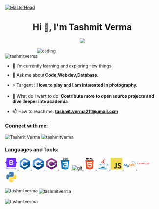 [![MasterHead](https://1.bp.blogspot.com/-7A4WynwLsMw/XbBpCXG8fHI/AAAAAAAAMt4/uOa1bpLskYgrwGbllhSu2SDj_Mig8SXJQCLcBGAsYHQ/s1600/2000_600px.gif)](https://rishavchanda.io)
<h1 align="center">Hi 👋, I'm Tashmit Verma</h1>
<p align="center">
  <a href="https://github.com/DenverCoder1/readme-typing-svg">
    <img src="https://readme-typing-svg.demolab.com/?lines=Student%20at%20MIT%20Manipal;Pursuing%20CCE%20course;Up%20for%20learning%20new%20things&font=Fira%20Code&center=true&width=440&height=45&color=498e78&vCenter=true&pause=1000&size=22" /></a>
</p>
<img align="right" alt="coding" width="400" src="https://imgs.search.brave.com/Hca9cw2vQPxKzfUxz10lgwHpACumRUZUF0hG_FYcq6Y/rs:fit:220:146:1/g:ce/aHR0cHM6Ly9tZWRp/YS50ZW5vci5jb20v/aW1hZ2VzL2IyNDQ2/MGQyOWNmYjIxMjZh/ZmJiYTc4YzJiMDJh/MGQzL3Rlbm9yLmdp/Zg.gif">
<p align="left"> <img src="https://komarev.com/ghpvc/?username=tashmitverma&label=Profile%20views&color=0e75b6&style=flat" alt="tashmitverma" /> </p>

- 🌱 I’m currently learning and exploring new things.

- 💬 Ask me about **Code,Web dev,Database.**

- ⚡ Tangent : **I love to play and I am interested in photography.**

- 🥅 What do I want to do: **Contribute more to open source projects and dive deeper into academia.**

- 📫 How to reach me: **tashmit.verma211@gmail.com**

<h3 align="left">Connect with me:</h3>
<p align="left">
<a href="https://linkedin.com/in/tashmit verma" target="blank"><img align="center" src="https://raw.githubusercontent.com/rahuldkjain/github-profile-readme-generator/master/src/images/icons/Social/linked-in-alt.svg" alt="Tashmit Verma" height="30" width="40" /></a>
<a href="https://instagram.com/tashmitverma" target="blank"><img align="center" src="https://raw.githubusercontent.com/rahuldkjain/github-profile-readme-generator/master/src/images/icons/Social/instagram.svg" alt="tashmitverma" height="30" width="40" /></a>
</p>

<h3 align="left">Languages and Tools:</h3>
<p align="left"> <a href="https://getbootstrap.com" target="_blank" rel="noreferrer"> <img src="https://raw.githubusercontent.com/devicons/devicon/master/icons/bootstrap/bootstrap-plain-wordmark.svg" alt="bootstrap" width="40" height="40"/> </a> <a href="https://www.cprogramming.com/" target="_blank" rel="noreferrer"> <img src="https://raw.githubusercontent.com/devicons/devicon/master/icons/c/c-original.svg" alt="c" width="40" height="40"/> </a> <a href="https://www.w3schools.com/cpp/" target="_blank" rel="noreferrer"> <img src="https://raw.githubusercontent.com/devicons/devicon/master/icons/cplusplus/cplusplus-original.svg" alt="cplusplus" width="40" height="40"/> </a> <a href="https://www.w3schools.com/cs/" target="_blank" rel="noreferrer"> <img src="https://raw.githubusercontent.com/devicons/devicon/master/icons/csharp/csharp-original.svg" alt="csharp" width="40" height="40"/> </a> <a href="https://www.w3schools.com/css/" target="_blank" rel="noreferrer"> <img src="https://raw.githubusercontent.com/devicons/devicon/master/icons/css3/css3-original-wordmark.svg" alt="css3" width="40" height="40"/> </a> <a href="https://git-scm.com/" target="_blank" rel="noreferrer"> <img src="https://www.vectorlogo.zone/logos/git-scm/git-scm-icon.svg" alt="git" width="40" height="40"/> </a> <a href="https://www.w3.org/html/" target="_blank" rel="noreferrer"> <img src="https://raw.githubusercontent.com/devicons/devicon/master/icons/html5/html5-original-wordmark.svg" alt="html5" width="40" height="40"/> </a> <a href="https://www.java.com" target="_blank" rel="noreferrer"> <img src="https://raw.githubusercontent.com/devicons/devicon/master/icons/java/java-original.svg" alt="java" width="40" height="40"/> </a> <a href="https://developer.mozilla.org/en-US/docs/Web/JavaScript" target="_blank" rel="noreferrer"> <img src="https://raw.githubusercontent.com/devicons/devicon/master/icons/javascript/javascript-original.svg" alt="javascript" width="40" height="40"/> </a> <a href="https://www.mysql.com/" target="_blank" rel="noreferrer"> <img src="https://raw.githubusercontent.com/devicons/devicon/master/icons/mysql/mysql-original-wordmark.svg" alt="mysql" width="40" height="40"/> </a> <a href="https://www.oracle.com/" target="_blank" rel="noreferrer"> <img src="https://raw.githubusercontent.com/devicons/devicon/master/icons/oracle/oracle-original.svg" alt="oracle" width="40" height="40"/> </a> <a href="https://www.python.org" target="_blank" rel="noreferrer"> <img src="https://raw.githubusercontent.com/devicons/devicon/master/icons/python/python-original.svg" alt="python" width="40" height="40"/> </a> </p>

<p><img align="left" src="https://github-readme-stats.vercel.app/api/top-langs?username=tashmitverma&show_icons=true&locale=en&layout=compact" alt="tashmitverma" /></p>

<p>&nbsp;<img align="center" src="https://github-readme-stats.vercel.app/api?username=tashmitverma&show_icons=true&locale=en" alt="tashmitverma" /></p>

<p><img align="center" src="https://github-readme-streak-stats.herokuapp.com/?user=tashmitverma&" alt="tashmitverma" /></p>
